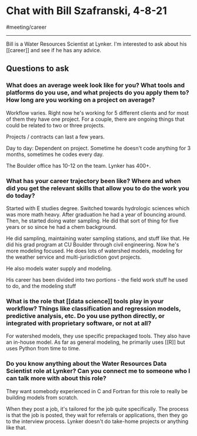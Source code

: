 # Chat with Bill Szafranski, 4-8-21
#meeting/career

---
Bill is a Water Resources Scientist at Lynker. I'm interested to ask about his [[career]] and see if he has any advice.

## Questions to ask
### What does an average week look like for you? What tools and platforms do you use, and what projects do you apply them to? How long are you working on a project on average?
Workflow varies. Right now he's working for 5 different clients and for most of them they have one project. For a couple, there are ongoing things that could be related to two or three projects. 

Projects / contracts can last a few years. 

Day to day:
Dependent on project. Sometime he doesn't code anything for 3 months, sometimes he codes every day. 

The Boulder office has 10-12 on the team. Lynker has 400+. 

### What has your career trajectory been like? Where and when did you get the relevant skills that allow you to do the work you do today?
Started with E studies degree. Switched towards hydrologic sciences which was more math heavy. After graduation he had a year of bouncing around. Then, he started doing water sampling. He did that sort of thing for five years or so since he had a chem background. 

He did sampling, maintaining water sampling stations, and stuff like that. He did his grad program at CU Boulder through civil engineering. Now he's more modeling focused. He does lots of watershed models, modeling for the weather service and multi-jurisdiction govt projects. 

He also models water supply and modeling. 

His career has been divided into two portions - the field work stuff he used to do, and the modeling stuff 

### What is the role that [[data science]] tools play in your workflow? Things like classification and regression models, predictive analysis, etc. Do you use python directly, or integrated with proprietary software, or not at all?
For watershed models, they use specific prepackaged tools. They also have an in-house model. As far as general modeling, he primarily uses [[R]] but uses Python from time to time. 



### Do you know anything about the Water Resources Data Scientist role at Lynker? Can you connect me to someone who I can talk more with about this role?
They want somebody experienced in C and Fortran for this role to really be building models from scratch. 

When they post a job, it's tailored for the job quite specifically. The process is that the job is posted, they wait for referrals or applications, then they go to the interview process. Lynker doesn't do take-home projects or anything like that. 